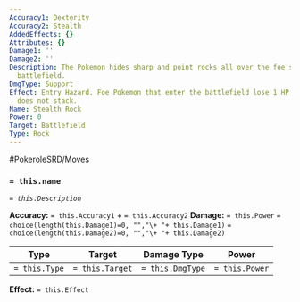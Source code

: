 ```yaml
---
Accuracy1: Dexterity
Accuracy2: Stealth
AddedEffects: {}
Attributes: {}
Damage1: ''
Damage2: ''
Description: The Pokemon hides sharp and point rocks all over the foe's side of the
  battlefield.
DmgType: Support
Effect: Entry Hazard. Foe Pokemon that enter the battlefield lose 1 HP. This effect
  does not stack.
Name: Stealth Rock
Power: 0
Target: Battlefield
Type: Rock
---
```


#PokeroleSRD/Moves

### `= this.name` 
*`= this.Description`*

**Accuracy:** `= this.Accuracy1` + `= this.Accuracy2`
**Damage:** `= this.Power` `= choice(length(this.Damage1)=0, "","\+ "+ this.Damage1)` `= choice(length(this.Damage2)=0, "","\+ "+ this.Damage2)`

| Type          | Target          | Damage Type          | Power          |
| ------------- | --------------- | ---------------- | -------------- |
| `= this.Type` | `= this.Target` | `= this.DmgType` | `= this.Power` | 

**Effect:** `= this.Effect`